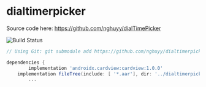 # dialtimerpicker
Source code here:
https://github.com/nghuyy/dialTimePicker


![Build Status](https://ci.vnapps.com/buildStatus/icon?job=dialtimerpicker&subject=Release&status=1.0.${buildNumber}(${startTime}))


```gradle
// Using Git: git submodule add https://github.com/nghuyy/dialtimerpicker.git

dependencies { 
        implementation 'androidx.cardview:cardview:1.0.0'
	implementation fileTree(include: [ '*.aar'], dir: '../dialtimerpicker/dist')        
		...

```

